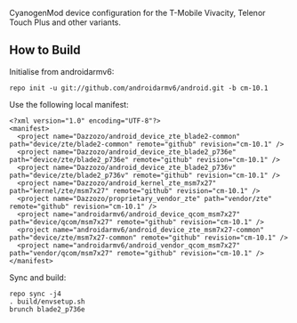 CyanogenMod device configuration for the T-Mobile Vivacity, Telenor Touch Plus and other variants.

How to Build
---------------

Initialise from androidarmv6:

    repo init -u git://github.com/androidarmv6/android.git -b cm-10.1

Use the following local manifest:

    <?xml version="1.0" encoding="UTF-8"?>
    <manifest>
      <project name="Dazzozo/android_device_zte_blade2-common" path="device/zte/blade2-common" remote="github" revision="cm-10.1" />
      <project name="Dazzozo/android_device_zte_blade2_p736e" path="device/zte/blade2_p736e" remote="github" revision="cm-10.1" />
      <project name="Dazzozo/android_device_zte_blade2_p736v" path="device/zte/blade2_p736v" remote="github" revision="cm-10.1" />
      <project name="Dazzozo/android_kernel_zte_msm7x27" path="kernel/zte/msm7x27" remote="github" revision="cm-10.1" />
      <project name="Dazzozo/proprietary_vendor_zte" path="vendor/zte" remote="github" revision="cm-10.1" />
      <project name="androidarmv6/android_device_qcom_msm7x27" path="device/qcom/msm7x27" remote="github" revision="cm-10.1" />
      <project name="androidarmv6/android_device_zte_msm7x27-common" path="device/zte/msm7x27-common" remote="github" revision="cm-10.1" />
      <project name="androidarmv6/android_vendor_qcom_msm7x27" path="vendor/qcom/msm7x27" remote="github" revision="cm-10.1" />
    </manifest>

Sync and build:

    repo sync -j4
    . build/envsetup.sh
    brunch blade2_p736e
